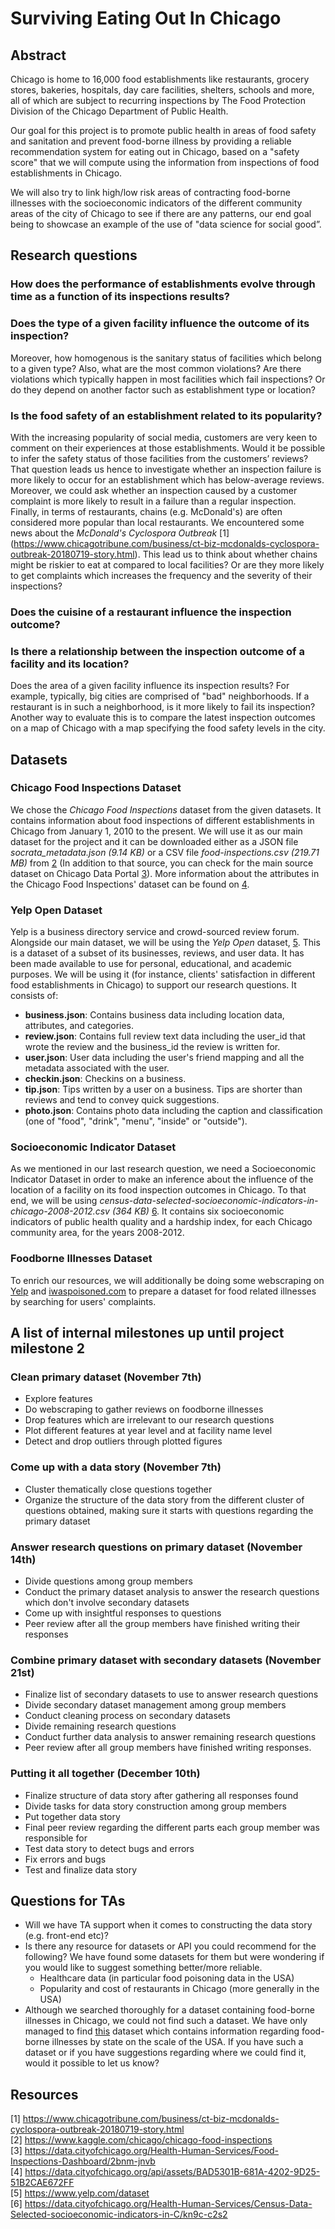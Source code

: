 # Surviving Eating Out In Chicago


## Abstract
Chicago is home to 16,000 food establishments like restaurants, grocery stores, bakeries, hospitals, day care facilities, shelters, schools and more, all of which are subject to recurring inspections by The Food Protection Division of the Chicago Department of Public Health.

Our goal for this project is to promote public health in areas of food safety and sanitation and prevent food-borne illness by providing a reliable recommendation system for eating out in Chicago, based on a "safety score" that we will compute using the information from inspections of food establishments in Chicago.

We will also try to link high/low risk areas of contracting food-borne illnesses with the socioeconomic indicators of the different community areas of the city of Chicago to see if there are any patterns, our end goal being to showcase an example of the use of "data science for social good”.

## Research questions

### How does the performance of establishments evolve through time as a function of its inspections results?

### Does the type of a given facility influence the outcome of its inspection?
Moreover, how homogenous is the sanitary status of facilities which belong to a given type? Also, what are the most common violations? Are there violations which typically happen in most facilities which fail inspections? Or do they depend on another factor such as establishment type or location?

### Is the food safety of an establishment related to its popularity?
With the increasing popularity of social media, customers are very keen to comment on their experiences at those establishments. Would it be possible to infer the safety status of those facilities from the customers’ reviews? That question leads us hence to investigate whether an inspection failure is more likely to occur for an establishment which has below-average reviews. Moreover, we could ask whether an inspection caused by a customer complaint is more likely to result in a failure than a regular inspection. Finally, in terms of restaurants, chains (e.g. McDonald's) are often considered more popular than local restaurants. We encountered some news about the _McDonald's Cyclospora Outbreak_ [1] (https://www.chicagotribune.com/business/ct-biz-mcdonalds-cyclospora-outbreak-20180719-story.html). This lead us to think about whether chains might be riskier to eat at compared to local facilities? Or are they more likely to get complaints which increases the frequency and the severity of their inspections?

### Does the cuisine of a restaurant influence the inspection outcome?

### Is there a relationship between the inspection outcome of a facility and its location?
Does the area of a given facility influence its inspection results? For example, typically, big cities are comprised of "bad" neighborhoods. If a restaurant is in such a neighborhood, is it more likely to fail its inspection? Another way to evaluate this is to compare the latest inspection outcomes on a map of Chicago with a map specifying the food safety levels in the city.

## Datasets

### Chicago Food Inspections Dataset
We chose the _Chicago Food Inspections_ dataset from the given datasets. It contains information about food inspections of different establishments in Chicago from January 1, 2010 to the present. We will use it as our main dataset for the project and it can be downloaded either as a JSON file _socrata\_metadata.json (9.14 KB)_  or a CSV file _food-inspections.csv (219.71 MB)_ from [2](https://www.kaggle.com/chicago/chicago-food-inspections) (In addition to that source, you can check for the main source dataset on Chicago Data Portal [3](https://data.cityofchicago.org/Health-Human-Services/Food-Inspections-Dashboard/2bnm-jnvb)). More information about the attributes in the Chicago Food Inspections' dataset can be found on [4](https://data.cityofchicago.org/api/assets/BAD5301B-681A-4202-9D25-51B2CAE672FF).

### Yelp Open Dataset
Yelp is a business directory service and crowd-sourced review forum. 
Alongside our main dataset, we will be using the _Yelp Open_ dataset, [5](https://www.yelp.com/dataset). This is a dataset of a subset of its businesses, reviews, and user data. It has been made available to use for personal, educational, and academic purposes. We will be using it (for instance, clients' satisfaction in different food establishments in Chicago) to support our research questions. 
It consists of:

- **business.json**: Contains business data including location data, attributes, and categories.
- **review.json**: Contains full review text data including the user_id that wrote the review and the business_id the review is written for.
- **user.json**: User data including the user's friend mapping and all the metadata associated with the user.
- **checkin.json**: Checkins on a business.
- **tip.json**: Tips written by a user on a business. Tips are shorter than reviews and tend to convey quick suggestions.
- **photo.json**: Contains photo data including the caption and classification (one of "food", "drink", "menu", "inside" or "outside").

### Socioeconomic Indicator Dataset 
As we mentioned in our last research question, we need a Socioeconomic Indicator Dataset in order to make an inference about the influence of the location of a facility on its food inspection outcomes in Chicago. To that end, we will be using _census-data-selected-socioeconomic-indicators-in-chicago-2008-2012.csv (364 KB)_ [6](https://data.cityofchicago.org/Health-Human-Services/Census-Data-Selected-socioeconomic-indicators-in-C/kn9c-c2s2). It contains six socioeconomic indicators of public health quality and a hardship index, for each Chicago community area, for the years 2008-2012.

### Foodborne Illnesses Dataset
To enrich our resources, we will additionally be doing some webscraping on [Yelp](https://www.yelp.com) and [iwaspoisoned.com](iwaspoisoned.com) to prepare a dataset for food related illnesses by searching for users' complaints.

## A list of internal milestones up until project milestone 2
### Clean primary dataset (November 7th)
 
* Explore features
* Do webscraping to gather reviews on foodborne illnesses
* Drop features which are irrelevant to our research questions
* Plot different features at year level and at facility name level
* Detect and drop outliers through plotted figures

### Come up with a data story (November 7th)

* Cluster thematically close questions together
* Organize the structure of the data story from the different cluster of questions obtained, making sure it starts with questions regarding the primary dataset

### Answer research questions on primary dataset (November 14th)

* Divide questions among group members
* Conduct the primary dataset analysis to answer the research questions which don't involve secondary datasets
* Come up with insightful responses to questions
* Peer review after all the group members have finished writing their responses

### Combine primary dataset with secondary datasets (November 21st)

* Finalize list of secondary datasets to use to answer research questions
* Divide secondary dataset management among group members
* Conduct cleaning process on secondary datasets
* Divide remaining research questions
* Conduct further data analysis to answer remaining research questions
* Peer review after all group members have finished writing responses.

### Putting it all together (December 10th)

* Finalize structure of data story after gathering all responses found
* Divide tasks for data story construction among group members
* Put together data story
* Final peer review regarding the different parts each group member was responsible for
* Test data story to detect bugs and errors
* Fix errors and bugs
* Test and finalize data story


## Questions for TAs
* Will we have TA support when it comes to constructing the data story (e.g. front-end etc)?
* Is there any resource for datasets or API you could recommend for the following? We have found some datasets for them but were wondering if you would like to suggest something better/more reliable.
    * Healthcare data (in particular food poisoning data in the USA)
    * Popularity and cost of restaurants in Chicago (more generally in the USA)
* Although we searched thoroughly for a dataset containing food-borne illnesses in Chicago, we could not find such a dataset. We have only managed to find [this](https://wwwn.cdc.gov/norsdashboard/) dataset which contains information regarding food-borne illnesses by state on the scale of the USA. If you have such a dataset or if you have suggestions regarding where we could find it, would it possible to let us know?
    
## Resources
[1] https://www.chicagotribune.com/business/ct-biz-mcdonalds-cyclospora-outbreak-20180719-story.html <br/>
[2] https://www.kaggle.com/chicago/chicago-food-inspections <br/>
[3] https://data.cityofchicago.org/Health-Human-Services/Food-Inspections-Dashboard/2bnm-jnvb <br/>
[4] https://data.cityofchicago.org/api/assets/BAD5301B-681A-4202-9D25-51B2CAE672FF <br/>
[5] https://www.yelp.com/dataset <br/>
[6] https://data.cityofchicago.org/Health-Human-Services/Census-Data-Selected-socioeconomic-indicators-in-C/kn9c-c2s2